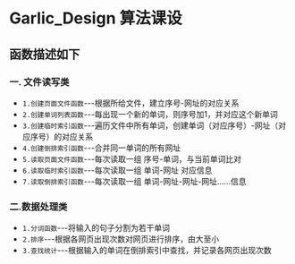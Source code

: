 # Garlic_Design 算法课设


## 函数描述如下
### 一. 文件读写类
- `1.创建页面文件函数`---根据所给文件，建立序号-网址的对应关系
- `2.创建单词列表函数`---每出现一个新的单词，则序号加1，并对应这个新单词
- `3.创建临时索引函数`---遍历文件中所有单词，创建单词（对应序号）-网址（对应序号）的对应关系
- `4.创建倒排索引函数`---合并同一单词的所有网址
- `5.读取页面文件函数`---每次读取一组 序号-单词，与当前单词比对
- `6.读取临时索引函数`---每次读取一组 单词-网址 对应信息
- `7.读取倒排索引函数`---每次读取一组 单词-网址-网址-网址……信息

### 二.数据处理类
- `1.分词函数`---将输入的句子分割为若干单词
- `2.排序`---根据各网页出现次数对网页进行排序，由大至小
- `3.查找统计`---根据输入的单词在倒排索引中查找，并记录各网页出现次数
